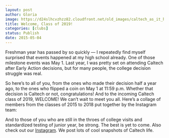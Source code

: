 ```yaml
---
layout: post
author: Gloria
image: https://d24slhcvzhzz82.cloudfront.net/old_images/caltech_as_it_happens/6a0105349b8251970b01b7c78459c1970b.png
title: Welcome, Class of 2019!
categories: [clubs]
status: Publish
date: 2015-05-04
---
```


Freshman year has passed by so quickly — I repeatedly find myself surprised that events happened at my high school already. One of those milestone events was May 1. Last year, I was pretty set on attending Caltech after Early Action decisions, but for many people, the college decision struggle was real.

So here’s to all of you, from the ones who made their decision half a year ago, to the ones who flipped a coin on May 1 at 11:59 p.m. Whether that decision is Caltech or not, congratulations! And to the incoming Caltech class of 2019, WELCOME! We can’t wait to meet you all. Here’s a collage of members from the classes of 2015 to 2018 put together by the Instagram team:

And to those of you who are still in the throes of college visits and standardized testing of junior year, be strong. The best is yet to come. Also check out our <a href="https://instagram.com/caltechadmissions/" target="_self">Instagram</a>. We post lots of cool snapshots of Caltech life.

